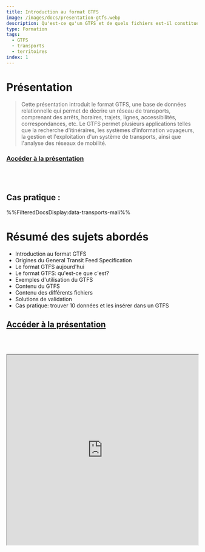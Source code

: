 ```yaml
---
title: Introduction au format GTFS
image: /images/docs/presentation-gtfs.webp
description: Qu'est-ce qu'un GTFS et de quels fichiers est-il constitué ?
type: Formation
tags:
  - GTFS
  - transports
  - territoires
index: 1
--- 
```


# Présentation

> Cette présentation introduit le format GTFS, une base de données relationnelle qui permet de décrire un réseau de transports, comprenant des arrêts, horaires, trajets, lignes, accessibilités, correspondances, etc. Le GTFS permet plusieurs applications telles que la recherche d'itinéraires, les systèmes d'information voyageurs, la gestion et l'exploitation d'un système de transports, ainsi que l'analyse des réseaux de mobilité.


### [Accéder à la présentation](https://docs.google.com/presentation/d/1MaprxlmdR-RVlbTSzS9G9PTN8tCB2DFs46FWFkE__3k/preview?slide=id.g448ffefe4d_0_0)

<br></br>

## Cas pratique :

%%FilteredDocsDisplay:data-transports-mali%%

# Résumé des sujets abordés

- Introduction au format GTFS
- Origines du General Transit Feed Specification
- Le format GTFS aujourd'hui
- Le format GTFS: qu'est-ce que c'est?
- Exemples d'utilisation du GTFS
- Contenu du GTFS
- Contenu des différents fichiers
- Solutions de validation
- Cas pratique: trouver 10 données et les insérer dans un GTFS

## [Accéder à la présentation](https://docs.google.com/presentation/d/1MaprxlmdR-RVlbTSzS9G9PTN8tCB2DFs46FWFkE__3k/preview?slide=id.g448ffefe4d_0_0)

<br></br>

<div class="responsiveIframe">
  <iframe
    width="100%"
    height="500"
    src="https://docs.google.com/presentation/d/1MaprxlmdR-RVlbTSzS9G9PTN8tCB2DFs46FWFkE__3k/preview?slide=id.g448ffefe4d_0_0">
  </iframe>
</div>
